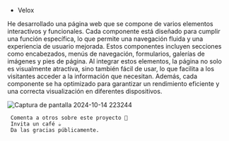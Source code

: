 + Velox

He desarrollado una página web que se compone de varios elementos interactivos y funcionales. Cada componente está diseñado para cumplir una función específica, lo que permite una navegación fluida y una experiencia de usuario mejorada. Estos componentes incluyen secciones como encabezados, menús de navegación, formularios, galerías de imágenes y pies de página. Al integrar estos elementos, la página no solo es visualmente atractiva, sino también fácil de usar, lo que facilita a los visitantes acceder a la información que necesitan. Además, cada componente se ha optimizado para garantizar un rendimiento eficiente y una correcta visualización en diferentes dispositivos.


![Captura de pantalla 2024-10-14 223244](https://github.com/user-attachments/assets/1b81567b-d5bf-471b-9fcd-93f21d930968)

  
     Comenta a otros sobre este proyecto 📢
     Invita un café ☕
     Da las gracias públicamente.

